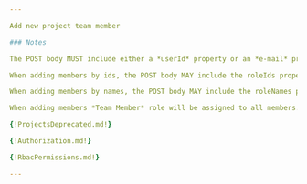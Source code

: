 ```yaml
---

Add new project team member

### Notes

The POST body MUST include either a *userId* property or an *e-mail* property.

When adding members by ids, the POST body MAY include the roleIds property, which MUST be defined as an array of role IDs that will be assigned to new team member.

When adding members by names, the POST body MAY include the roleNames property, which MUST be defined as an array of role names that will be assigned to new team member.

When adding members *Team Member* role will be assigned to all members. *Team Member* role grants member write access to Storage and Forms APIs. *Team Member* can be removed from any member if access to Storage and Forms APIs is not desired. 

{!ProjectsDeprecated.md!}

{!Authorization.md!}

{!RbacPermissions.md!}

---
```

